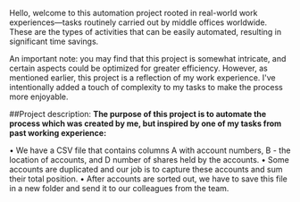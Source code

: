 Hello, welcome to this automation project rooted in real-world work experiences—tasks routinely carried out by middle offices worldwide. 
These are the types of activities that can be easily automated, resulting in significant time savings.

An important note: you may find that this project is somewhat intricate, and certain aspects could be optimized for greater efficiency. 
However, as mentioned earlier, this project is a reflection of my work experience. I've intentionally added a touch of complexity to my tasks to make the process more enjoyable.

##Project description:
**The purpose of this project is to automate the process which was created by me, but inspired by one of my tasks from past working experience:**

•	We have a CSV file that contains columns A with account numbers, B - the location of accounts, and D number of shares held by the accounts. 
•	Some accounts are duplicated and our job is to capture these accounts and sum their total position.
•	After accounts are sorted out, we have to save this file in a new folder and send it to our colleagues from the team. 


